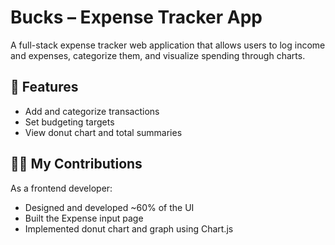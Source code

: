 # Bucks – Expense Tracker App

A full-stack expense tracker web application that allows users to log income and expenses, categorize them, and visualize spending through charts.

## 🔧 Features
- Add and categorize transactions
- Set budgeting targets
- View donut chart and total summaries

## 👩‍💻 My Contributions
As a frontend developer:
- Designed and developed ~60% of the UI
- Built the Expense input page
- Implemented donut chart and graph using Chart.js
